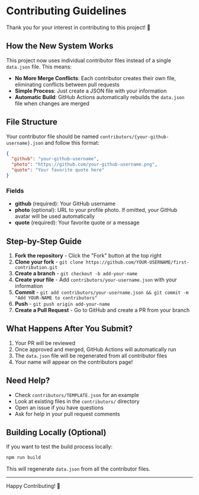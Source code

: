 # Contributing Guidelines

Thank you for your interest in contributing to this project! 🎉

## How the New System Works

This project now uses individual contributor files instead of a single `data.json` file. This means:

- **No More Merge Conflicts**: Each contributor creates their own file, eliminating conflicts between pull requests
- **Simple Process**: Just create a JSON file with your information
- **Automatic Build**: GitHub Actions automatically rebuilds the `data.json` file when changes are merged

## File Structure

Your contributor file should be named `contributors/{your-github-username}.json` and follow this format:

```json
{
  "github": "your-github-username",
  "photo": "https://github.com/your-github-username.png",
  "quote": "Your favorite quote here"
}
```

### Fields

- **github** (required): Your GitHub username
- **photo** (optional): URL to your profile photo. If omitted, your GitHub avatar will be used automatically
- **quote** (required): Your favorite quote or a message

## Step-by-Step Guide

1. **Fork the repository** - Click the "Fork" button at the top right
2. **Clone your fork** - `git clone https://github.com/YOUR-USERNAME/first-contribution.git`
3. **Create a branch** - `git checkout -b add-your-name`
4. **Create your file** - Add `contributors/your-username.json` with your information
5. **Commit** - `git add contributors/your-username.json && git commit -m "Add YOUR-NAME to contributors"`
6. **Push** - `git push origin add-your-name`
7. **Create a Pull Request** - Go to GitHub and create a PR from your branch

## What Happens After You Submit?

1. Your PR will be reviewed
2. Once approved and merged, GitHub Actions will automatically run
3. The `data.json` file will be regenerated from all contributor files
4. Your name will appear on the contributors page!

## Need Help?

- Check `contributors/TEMPLATE.json` for an example
- Look at existing files in the `contributors/` directory
- Open an issue if you have questions
- Ask for help in your pull request comments

## Building Locally (Optional)

If you want to test the build process locally:

```bash
npm run build
```

This will regenerate `data.json` from all the contributor files.

---

Happy Contributing! 🚀
